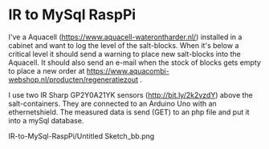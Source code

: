 # IR to MySql RaspPi

I've a Aquacell (https://www.aquacell-waterontharder.nl/) installed in a cabinet and want to log the level of the salt-blocks. When it's below a critical level it should send a warning to place new salt-blocks into the Aquacell. It should also send an e-mail when the stock of blocks gets empty to place a new order at https://www.aquacombi-webshop.nl/producten/regeneratiezout .

I use two IR Sharp GP2Y0A21YK sensors (http://bit.ly/2k2vzdY) above the salt-containers. They are connected to an Arduino Uno with an ethernetshield. The measured data is send (GET) to an php file and put it into a mySql database.

IR-to-MySql-RaspPi/Untitled Sketch_bb.png


